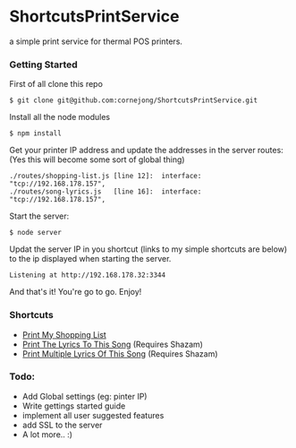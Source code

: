 # ShortcutsPrintService
a simple print service for thermal POS printers.

### Getting Started
First of all clone this repo
```
$ git clone git@github.com:cornejong/ShortcutsPrintService.git
```

Install all the node modules
```
$ npm install
```

Get your printer IP address and update the addresses in the server routes: (Yes this will become some sort of global thing)
```
./routes/shopping-list.js [line 12]:  interface: "tcp://192.168.178.157",
./routes/song-lyrics.js   [line 16]:  interface: "tcp://192.168.178.157",
```

Start the server:
```
$ node server
```

Updat the server IP in you shortcut (links to my simple shortcuts are below) to the ip displayed when starting the server.
```
Listening at http://192.168.178.32:3344
```

And that's it! You're go to go. Enjoy!

### Shortcuts
- [Print My Shopping List](https://www.icloud.com/shortcuts/d9cff80cc69744b185fa12f2256f362f)
- [Print The Lyrics To This Song](https://www.icloud.com/shortcuts/e4a20991dea44677bbd4e59e991946be) (Requires Shazam)
- [Print Multiple Lyrics Of This Song](https://www.icloud.com/shortcuts/52670a95db4848959841a2368d93c7b4) (Requires Shazam)

### Todo:
- Add Global settings (eg: pinter IP)
- Write gettings started guide
- implement all user suggested features
- add SSL to the server
- A lot more.. :)

